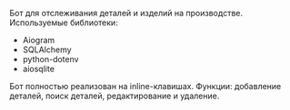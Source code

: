 Бот для отслеживания деталей и изделий на производстве.
Используемые библиотеки:
- Aiogram
- SQLAlchemy
- python-dotenv
- aiosqlite

Бот полностью реализован на inline-клавишах. Функции: добавление деталей, поиск деталей, редактирование и удаление.
